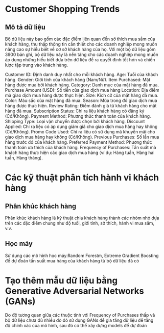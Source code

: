 # Customer Shopping Trends
## Mô tả dữ liệu
Bộ dữ liệu này bao gồm các đặc điểm liên quan đến sở thích mua sắm của khách hàng, thu thập thông tin cần thiết cho các doanh nghiệp mong muốn nâng cao sự hiểu biết về cơ sở khách hàng của họ. Với một bộ dữ liệu gồm 3900 bản ghi, bộ dữ liệu này là nền tảng cho các doanh nghiệp mong muốn áp dụng những hiểu biết dựa trên dữ liệu để ra quyết định tốt hơn và chiến lược tập trung vào khách hàng.

Customer ID: Định danh duy nhất cho mỗi khách hàng.
Age: Tuổi của khách hàng.
Gender: Giới tính của khách hàng (Nam/Nữ).
Item Purchased: Mặt hàng được mua bởi khách hàng.
Category: Danh mục của mặt hàng đã mua.
Purchase Amount (USD): Số tiền của giao dịch mua hàng
Location: Địa điểm mà giao dịch mua hàng được thực hiện.
Size: Kích cỡ của mặt hàng đã mua.
Color: Màu sắc của mặt hàng đã mua.
Season: Mùa trong đó giao dịch mua hàng được thực hiện.
Review Rating: Điểm đánh giá từ khách hàng cho mặt hàng đã mua.
Subscription Status: Chỉ ra liệu khách hàng có đăng ký (Có/Không).
Payment Method: Phương thức thanh toán của khách hàng.
Shipping Type: Loại vận chuyển được chọn bởi khách hàng.
Discount Applied: Chỉ ra liệu có áp dụng giảm giá cho giao dịch mua hàng hay không (Có/Không).
Promo Code Used: Chỉ ra liệu có sử dụng mã khuyến mãi cho giao dịch mua hàng hay không (Có/Không).
Previous Purchases: Số lần mua hàng trước đó của khách hàng.
Preferred Payment Method: Phương thức thanh toán ưa thích của khách hàng.
Frequency of Purchases: Tần suất mà khách hàng thực hiện các giao dịch mua hàng (ví dụ: Hàng tuần, Hàng hai tuần, Hàng tháng).

# Các kỹ thuật phân tích hành vi khách hàng
## Phân khúc khách hàng 
Phân khúc khách hàng là kỹ thuật chia khách hàng thành các nhóm nhỏ dựa trên các đặc điểm chung như độ tuổi, giới tính, sở thích, hành vi mua sắm, v.v. 

## Học máy
Sử dụng các mô hình học máy:Random Forestm, Extreme Gradient Boosting để dự đoán tần suất mua hàng của khách hàng từ bộ dữ liệu đã có 

# Tạo thêm mẫu dữ liệu bằng Generative Adversarial Networks (GANs)

Do độ tương quan giữa các thuộc tính với Frequency of Purchases thấp và bộ dữ liệu chưa đủ nhiều do đó sử dụng GANs để gia tăng dữ liệu để tăng độ chính xác của mô hình, sau đó có thể xây dựng models để dự đoán
